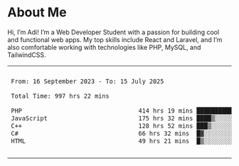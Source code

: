 <table border="0">
 <h1>About Me</h1>
 <p> Hi, I’m Adi! I’m a Web Developer Student with a passion for building cool and functional web apps. My top skills include React and Laravel, and I’m also comfortable working with technologies like PHP, MySQL, and TailwindCSS.


 <tr>
  <td>
  
 
 <!--START_SECTION:waka-->

```txt
From: 16 September 2023 - To: 15 July 2025

Total Time: 997 hrs 22 mins

PHP                                414 hrs 19 mins ██████████▒░░░░░░░░░░░░░░   41.10 %
JavaScript                         175 hrs 32 mins ████▒░░░░░░░░░░░░░░░░░░░░   17.41 %
C++                                128 hrs 52 mins ███▒░░░░░░░░░░░░░░░░░░░░░   12.78 %
C#                                 66 hrs 32 mins  █▓░░░░░░░░░░░░░░░░░░░░░░░   06.60 %
HTML                               49 hrs 21 mins  █▒░░░░░░░░░░░░░░░░░░░░░░░   04.90 %
```

<!--END_SECTION:waka-->
  </td>
    <td>
   <div align="start">
        <a href="https://open.spotify.com/user/dxso20he52f5d4ti73duavf95">
        <img width="200px" src="https://spotify-github-profile.kittinanx.com/api/view.svg?uid=dxso20he52f5d4ti73duavf95&cover_image=true&theme=default&show_offline=false&background_color=121212&interchange=false" alt="Spotify Now Playing">
    </a>
</div> 

  </td>
 </tr>

</table>






